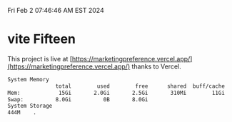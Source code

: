 Fri Feb  2 07:46:46 AM EST 2024

# vite Fifteen


This project is live at [https://marketingpreference.vercel.app/](https://marketingpreference.vercel.app/) thanks to Vercel.

```bash
System Memory
               total        used        free      shared  buff/cache   available
Mem:            15Gi       2.0Gi       2.5Gi       310Mi        11Gi        13Gi
Swap:          8.0Gi          0B       8.0Gi
System Storage
444M	.
